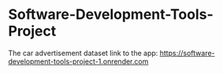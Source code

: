 # Software-Development-Tools-Project
The car advertisement dataset
link to the app: https://software-development-tools-project-1.onrender.com

